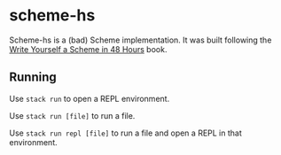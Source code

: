 # scheme-hs

Scheme-hs is a (bad) Scheme implementation. It was built following the [Write Yourself a Scheme in 48 Hours](https://en.wikibooks.org/wiki/Write_Yourself_a_Scheme_in_48_Hours) book.

## Running

Use `stack run` to open a REPL environment. 

Use `stack run [file]` to run a file.

Use `stack run repl [file]` to run a file and open a REPL in that environment.
